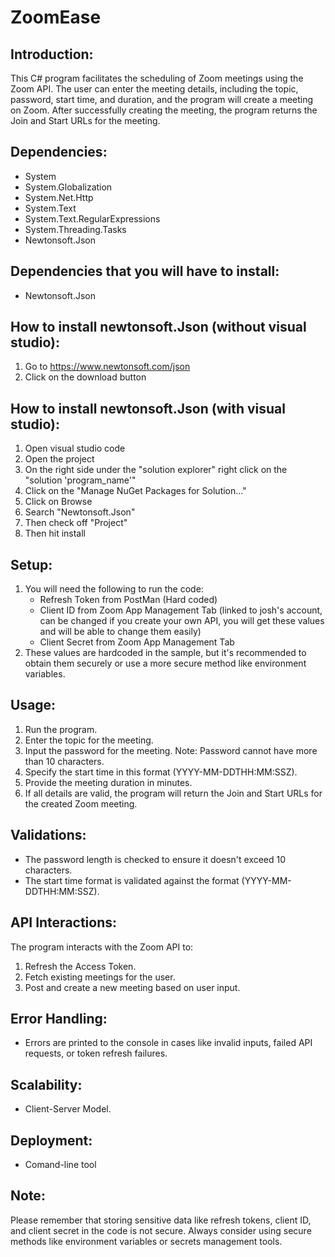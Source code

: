 ZoomEase
======================
Introduction:
-------------
This C# program facilitates the scheduling of Zoom meetings using the Zoom API. The user can enter the meeting details, including the topic, password, start time, and duration, and the program will create a meeting on Zoom. After successfully creating the meeting, the program returns the Join and Start URLs for the meeting.

Dependencies:
-------------
- System
- System.Globalization
- System.Net.Http
- System.Text
- System.Text.RegularExpressions
- System.Threading.Tasks
- Newtonsoft.Json

Dependencies that you will have to install:
-------------
- Newtonsoft.Json

How to install newtonsoft.Json (without visual studio):
-------------
1. Go to https://www.newtonsoft.com/json
2. Click on the download button

How to install newtonsoft.Json (with visual studio):
-------------
1. Open visual studio code
2. Open the project
3. On the right side under the "solution explorer" right click on the "solution 'program_name'"
4. Click on the "Manage NuGet Packages for Solution..."
5. Click on Browse
6. Search "Newtonsoft.Json"
7. Then check off "Project"
8. Then hit install

Setup:
------
1. You will need the following to run the code:
    - Refresh Token from PostMan (Hard coded)
    - Client ID from Zoom App Management Tab (linked to josh's account, can be changed if you create your own API, you will get these values and will be able to change them easily)
    - Client Secret from Zoom App Management Tab
2. These values are hardcoded in the sample, but it's recommended to obtain them securely or use a more secure method like environment variables.

Usage:
------
1. Run the program.
2. Enter the topic for the meeting.
3. Input the password for the meeting. Note: Password cannot have more than 10 characters.
4. Specify the start time in this format (YYYY-MM-DDTHH:MM:SSZ).
5. Provide the meeting duration in minutes.
6. If all details are valid, the program will return the Join and Start URLs for the created Zoom meeting.

Validations:
------------
- The password length is checked to ensure it doesn't exceed 10 characters.
- The start time format is validated against the format (YYYY-MM-DDTHH:MM:SSZ).

API Interactions:
-----------------
The program interacts with the Zoom API to:
1. Refresh the Access Token.
2. Fetch existing meetings for the user.
3. Post and create a new meeting based on user input.

Error Handling:
---------------
- Errors are printed to the console in cases like invalid inputs, failed API requests, or token refresh failures.

Scalability:
---------------
- Client-Server Model.

Deployment:
---------------
- Comand-line tool

Note:
-----
Please remember that storing sensitive data like refresh tokens, client ID, and client secret in the code is not secure. Always consider using secure methods like environment variables or secrets management tools.
